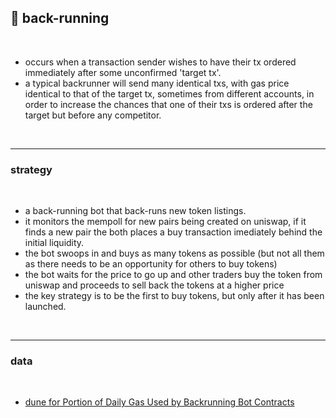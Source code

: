 ## 🥪 back-running

<br>

* occurs when a transaction sender wishes to have their tx ordered immediately after some unconfirmed 'target tx'.
* a typical backrunner will send many identical txs, with gas price identical to that of the target tx, sometimes from different accounts, in order to increase the chances that one of their txs is ordered after the target but before any competitor.

<br>

---

### strategy

<br>

* a back-running bot that back-runs new token listings.
* it monitors the mempoll for new pairs being created on uniswap, if it finds a new pair the both places a buy transaction imediately behind the initial liquidity.
* the bot swoops in and buys as many tokens as possible (but not all them as there needs to be an opportunity for others to buy tokens)
* the bot waits for the price to go up and other traders buy the token from uniswap and proceeds to sell back the tokens at a higher price
* the key strategy is to be the first to buy tokens, but only after it has been launched.

<br>

---

### data

<br>

* [dune for Portion of Daily Gas Used by Backrunning Bot Contracts](https://dune.com/phabc/backrunning-bots-gas-consumption)
